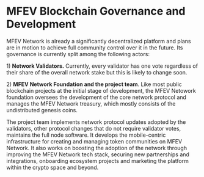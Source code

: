 # MFEV Blockchain Governance and Development

MFEV Network is already a significantly decentralized platform and plans are in motion to achieve full community control over it in the future. Its governance is currently split among the following actors:

1\) **Network Validators.** Currently, every validator has one vote regardless of their share of the overall network stake but this is likely to change soon.

2\) **MFEV Network Foundation and the project team**. Like most public blockchain projects at the initial stage of development, the MFEV Netowork foundation oversees the development of the core network protocol and manages the MFEV Network treasury, which mostly consists of the undistributed genesis coins.

The project team implements network protocol updates adopted by the validators, other protocol changes that do not require validator votes, maintains the full node software. It develops the mobile-centric infrastructure for creating and managing token communities on MFEV Network. It also works on boosting the adoption of the network through improving the MFEV Network tech stack, securing new partnerships and integrations, onboarding ecosystem projects and marketing the platform within the crypto space and beyond.
